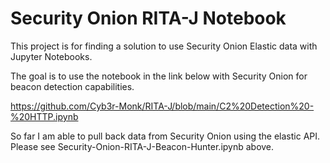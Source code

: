 # Security Onion RITA-J Notebook

This project is for finding a solution to use Security Onion Elastic data with Jupyter Notebooks. 

The goal is to use the notebook in the link below with Security Onion for beacon detection capabilities. 

https://github.com/Cyb3r-Monk/RITA-J/blob/main/C2%20Detection%20-%20HTTP.ipynb 

So far I am able to pull back data from Security Onion using the elastic API. Please see Security-Onion-RITA-J-Beacon-Hunter.ipynb above.
